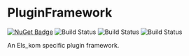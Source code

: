 # PluginFramework

[![NuGet Badge](https://buildstats.info/nuget/Elskom.PluginFramework?includePreReleases=true)](https://www.nuget.org/packages/Elskom.PluginFramework/)
![Build Status](https://github.com/Elskom/PluginFramework/workflows/.NET%20Core%20%28build%20%26%20publish%20pre-release%29/badge.svg)
![Build Status](https://github.com/Elskom/PluginFramework/workflows/.NET%20Core%20%28build%20%26%20publish%20release%29/badge.svg)
![Build Status](https://github.com/Elskom/PluginFramework/workflows/.NET%20Core%20%28build20pull%20request%29/badge.svg)

An Els_kom specific plugin framework.
